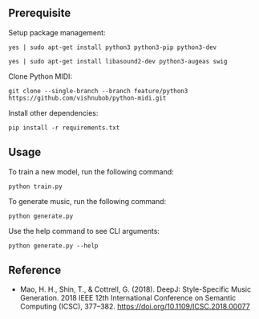 ## Prerequisite

Setup package management:

```
yes | sudo apt-get install python3 python3-pip python3-dev
```

```
yes | sudo apt-get install libasound2-dev python3-augeas swig
```

Clone Python MIDI:

```
git clone --single-branch --branch feature/python3 https://github.com/vishnubob/python-midi.git
```

Install other dependencies:

```
pip install -r requirements.txt
```



## Usage

To train a new model, run the following command:

```
python train.py
```

To generate music, run the following command:

```
python generate.py
```

Use the help command to see CLI arguments:

```
python generate.py --help
```



## Reference

* Mao, H. H., Shin, T., & Cottrell, G. (2018). DeepJ: Style-Specific Music Generation. 2018 IEEE 12th International Conference on Semantic Computing (ICSC), 377–382. https://doi.org/10.1109/ICSC.2018.00077

